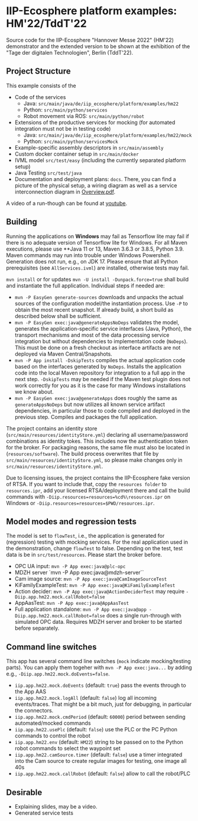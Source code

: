 # IIP-Ecosphere platform examples: HM'22/TddT'22

Source code for the IIP-Ecosphere "Hannover Messe 2022" (HM'22) demonstrator and the extended version to be shown at the exhibition of the "Tage der digitalen Technologien", Berlin (TddT'22).

## Project Structure

This example consists of the
- Code of the services 
  - Java: `src/main/java/de/iip_ecosphere/platform/examples/hm22`
  - Python: `src/main/python/services`
  - Robot movement via ROS: `src/main/python/robot`
- Extensions of the productive services for mocking (for automated integration must not be in testing code)
  - Java: `src/main/java/de/iip_ecosphere/platform/examples/hm22/mock`
  - Python: `src/main/python/servicesMock`
- Example-specific assembly descriptors in `src/main/assembly`
- Custom docker container setup in `src/main/docker`
- IVML model `src/test/easy` (including the currently separated platform setup)
- Java Testing `src/test/java`
- Documentation and deployment plans: `docs`. There, you can find a picture of the physical setup, a wiring diagram as well as a service interconnection diagram in [Overview.pdf](docs/Overview.pptx).

A video of a run-though can be found at [youtube](https://youtu.be/36Xtw1L2XkQ).

## Building

Running the applications on **Windows** may fail as Tensorflow lite may fail if there is no adequate version of Tensorflow lite for Windows. For all Maven executions, please use **Java 11 or 13, Maven 3.6.3 or 3.8.5, Python 3.9. Maven commands may run into trouble under Windows Powershell. Generation does not run, e.g., on JDK 17. Please ensure that all Python prerequisites (see ``AllServices.ivml``) are installed, otherwise tests may fail.

`mvn install` or for updates `mvn -U install -Dunpack.force=true` shall build and instantiate the full application. Individual steps if needed are:
- `mvn -P EasyGen generate-sources` downloads and unpacks the actual sources of the configuration model/the instantiation process. Use `-P` to obtain the most recent snapshot. If already build, a short build as described below shall be sufficient.
- `mvn -P EasyGen exec:java@generateAppsNoDeps` validates the model, generates the application-specific service interfaces (Java, Python), the transport mechanisms and most of the data processing service integration but without dependencies to implementation code (`NoDeps`). This must be done on a fresh checkout as interface artifacts are not deployed via Maven Central/Snapshots.
- `mvn -P App install -DskipTests` compiles the actual application code based on the interfaces generated by `NoDeps`. Installs the application code into the local Maven repository for integration to a full app in the next step. `-DskipTests` may be needed if the Maven test plugin does not work correctly for you as it is the case for many Windows installations we know about.
- `mvn -P EasyGen exec:java@generateApps` does roughly the same as `generateAppsNoDeps` but now utilizes all known service artifact dependencies, in particular those to code compiled and deployed in the previous step. Compiles and packages the full application.

The project contains an identity store (`src/main/resources/identityStore.yml`) declaring all username/password combinations as identity tokes. This includes now the authentication token for the broker. For packaging reasons, the same file must also be located in (`resources/software`). The build process overwrites that file by `src/main/resources/identityStore.yml`, so please make changes only in `src/main/resources/identityStore.yml`. 

Due to licensing issues, the project contains the IIP-Ecosphere fake version of RTSA. If you want to include that, copy the `resources folder` to `resources.ipr`, add your licensed RTSA/deployment there and call the build commands with `-Diip.resources=resources=%cd%\resources.ipr` on Windows or `-Diip.resources=resources=$PWD/resources.ipr`.

## Model modes and regression tests

The model is set to `flowTest`, i.e., the application is generated for (regression) testing with mocking services. For the real application used in the demonstration, change `flowTest` to false. Depending on the test, test data is be in `src/test/resources`. Please start the broker before.

- OPC UA input: `mvn -P App exec:java@plc-opc`
- MDZH server `mvn -P App exec:java@mdzh-server``
- Cam image source: `mvn -P App exec:java@CamImageSourceTest`
- KiFamilyExampleTest: `mvn -P App exec:java@KiFamilyExampleTest`
- Action decider: `mvn -P App exec:java@ActionDeciderTest` may require `-Diip.app.hm22.mock.callRobot=false`
- AppAasTest: `mvn -P App exec:java@AppAasTest`
- Full application standalone: `mvn -P App exec:java@app -Diip.app.hm22.mock.callRobot=false` does a single run-through with simulated OPC data. Requires MDZH server and broker to be started before separately.

## Command line switches

This app has several command line switches (`mock` indicate mocking/testing parts). You can apply them togeher with `mvn -P App exec:java...` by adding e.g., `-Diip.app.hm22.mock.doEvents=false`.
- `iip.app.hm22.mock.doEvents` (default: `true`) pass the events through to the App AAS
- `iip.app.hm22.mock.logAll` (default: `false`)  log all incoming events/traces. That might be a bit much, just for debugging, in particular the connectors.
- `iip.app.hm22.mock.cmdPeriod` (default: `60000`) period between sending automated/mocked commands
- `iip.app.hm22.usePlc` (default: `false`) use the PLC or the PC Python commands to control the robot
- `iip.app.hm22.env` (default: `HM22`) string to be passed on to the Python robot commands to select the waypoint set
- `iip.app.hm22.camSource.timer` (default: `false`) use a timer integrated into the Cam source to create regular images for testing, one image all 40s
- `iip.app.hm22.mock.callRobot` (default: `false`) allow to call the robot/PLC


## Desirable

- Explaining slides, may be a video.
- Generated service tests